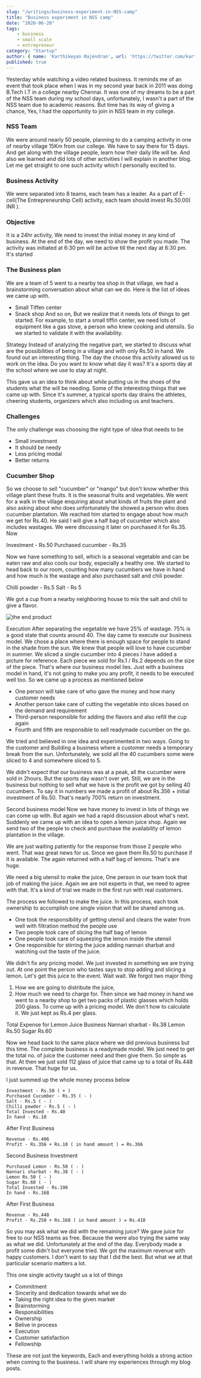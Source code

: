 ```yaml
---
slug: "/writings/business-experiment-in-NSS-camp"
title: "Business experiment in NSS camp"
date: "2020-06-20"
tags: 
    - business
    - small scale
    - entrepreneur
category: "Startup"
author: { name: 'Karthikeyan Rajendran', url: 'https://twitter.com/karthik_dot_js' }
published: true
---
```

Yesterday while watching a video related business. It reminds me of an event that took place when I was in my second year back in 2011 was doing B.Tech I.T in a college nearby Chennai. It was one of my dreams to be a part of the NSS team during my school days, unfortunately, I wasn't a part of the NSS team due to academic reasons. But time has its way of giving a chance, Yes, I had the opportunity to join in NSS team in my college. 

### NSS Team
We were around nearly 50 people, planning to do a camping activity in one of nearby village 15Km from our college. We have to say there for 15 days. And get along with the village people, learn how their daily life will be. And also we learned and did lots of other activities I will explain in another blog. Let me get straight to one such activity which I personally excited to.

### Business Activity
We were separated into 8 teams, each team has a leader. As a part of E-cell(The Entrepreneurship Cell) activity, each team should invest Rs.50.00( INR ).

### Objective
It is a  24hr activity, We need to invest the initial money in any kind of business. At the end of the day, we need to show the profit you made. The activity was initiated at 6:30 pm will be active till the next day at 6:30 pm. It's started


### The Business plan
We are a team of 5 went to a nearby tea shop in that village, we had a brainstorming conversation about what can we do. Here is the list of ideas we came up with.
- Small Tiffen center
- Snack shop
And so on, But we realize that it needs lots of things to get started. For example, to start a small tiffin center, we need lots of equipment like a gas stove, a person who knew cooking and utensils. So we started to validate it with the availability.

Strategy
Instead of analyzing the negative part, we started to discuss what are the possibilities of being in a village and with only Rs.50 in hand. We found out an interesting thing. The day the choose this activity allowed us to work on the idea. Do you want to know what day it was? It's a sports day at the school where we use to stay at night. 

This gave us an idea to think about while putting us in the shoes of the students what the will be needing. Some of the interesting things that we came up with. Since it's summer, a typical sports day drains the athletes, cheering students, organizers which also including us and teachers. 

### Challenges 
The only challenge was choosing the right type of idea that needs to be
- Small investment
- It should be needy
- Less pricing modal
- Better returns

### Cucumber Shop
So we choose to sell "cucumber" or "mango" but don't know whether this village plant these fruits. It is the seasonal fruits and vegetables. We went for a walk in the village enquiring about what kinds of fruits the plant and also asking about who does unfortunately the showed a person who does cucumber plantation. We reached him started to engage about how much we get for Rs.40. He said I will give a half bag of cucumber which also includes wastages. We were discussing it later on purchased it for Rs.35. Now 

Investment - Rs.50
Purchased cucumber - Rs.35

Now we have something to sell, which is a seasonal vegetable and can be eaten raw and also cools our body, especially a healthy one. We started to head back to our room, counting how many cucumbers we have in hand and how much is the wastage and also purchased salt and chili powder.

Chilli powder - Rs.5
Salt - Rs 5

We got a cup from a nearby neighboring house to mix the salt and chili to give a flavor.

![the end product](../../images/cucumber.jpg)

Execution
After separating the vegetable we have 25% of wastage. 75% is a good state that counts around 40. The day came to execute our business model. We chose a place where there is enough space for people to stand in the shade from the sun. We knew that people will love to have cucumber in summer. We sliced a single cucumber into 4 pieces I have added a picture for reference. Each piece we sold for Rs.1 / Rs.2 depends on the size of the piece. That's where our business model lies.
Just with a business model in hand, it's not going to make you any profit, it needs to be executed well too. So we came up a process as mentioned below
- One person will take care of who gave the money and how many customer needs
- Another person take care of cutting the vegetable into slices based on the demand and requirement
- Third-person responsible for adding the flavors and also refill the cup again
- Fourth and fifth are responsible to sell readymade cucumber on the go. 

We tried and believed in one idea and experimented in two ways. Going to the customer and Building a business where a customer needs a temporary break from the sun. Unfortunately, we sold all the 40 cucumbers some were sliced to 4 and somewhere sliced to 5. 

We didn't expect that our business was at a peak, all the cucumber were sold in 2hours. But the sports day wasn't over yet. Still, we are in the business but nothing to sell what we have is the profit we got by selling 40 cucumbers. To say it in numbers we made a profit of about Rs.356 + initial investment of Rs.50. That's nearly 700% return on investment. 

Second business model
Now we have money to invest in lots of things we can come up with. But again we had a rapid discussion about what's next. Suddenly we came up with an idea to open a lemon juice shop. Again we send two of the people to check and purchase the availability of lemon plantation in the village. 

We are just waiting patiently for the response from those 2 people who went. That was great news for us. Since we gave them Rs.50 to purchase if it is available. The again returned with a half bag of lemons. That's are huge. 

We need a big utensil to make the juice, One person in our team took that job of making the juice. Again we are not experts in that, we need to agree with that. It's a kind of trial we made in the first run with real customers.

The process we followed to make the juice. In this process, each took ownership to accomplish one single vision that will be shared among us. 
- One took the responsibility of getting utensil and cleans the water from well with filtration method the people use
- Two people took care of slicing the half bag of lemon 
- One people took care of squeezing the lemon inside the utensil
- One responsible for stirring the juice adding nannari sharbat and watching out the taste of the juice. 

We didn't fix any pricing model. We just invested in something we are trying out. At one point the person who tastes says to stop adding and slicing a lemon. Let's get this juice to the event. Wait wait. We forgot two major thing 
1. How we are going to distribute the juice,  
2. How much we need to charge for. 
Then since we had money in hand we went to a nearby shop to get two packs of plastic glasses which holds 200 glass. To come up with a pricing model. We don't how to calculate it. We just kept as Rs.4 per glass.

Total Expense for Lemon Juice Business
Nannari sharbat - Rs.38
Lemon Rs.50
Sugar Rs.60

Now we head back to the same place where we did previous business but this time. The complete business is a readymade model. We just need to get the total no. of juice the customer need and then give them. So simple as that. At then we just sold 112 glass of juice that came up to a total of Rs.448 in revenue. That huge for us.

I just summed up the whole money process below
```
Investment - Rs.50 ( + )
Purchased Cucumber - Rs.35 ( - )
Salt - Rs.5 ( - )
Chilli powder - Rs.5 ( - )
Total Invested - Rs.40
In hand - Rs.10
```
After First Business

```
Revenue - Rs.406
Profit - Rs.356 + Rs.10 ( in hand amount ) = Rs.366
```
Second Business Investment
```
Purchased Lemon - Rs.50 ( - )
Nannari sharbat - Rs.38 ( - )
Lemon Rs.50 ( - )
Sugar Rs.60 ( - )
Total Invested - Rs.198
In hand - Rs.168
```

After First Business
```
Revenue - Rs.448
Profit - Rs.250 + Rs.168 ( in hand amount ) = Rs.418
```

So you may ask what we did with the remaining juice? We gave juice for free to our NSS teams as free. Because the were also trying the same way as what we did. Unfortunately at the end of the day. Everybody made a profit some didn't but everyone tried. We got the maximum revenue with happy customers. I don't want to say that I did the best. But what we at that particular scenario matters a lot.

This one single activity taught us a lot of things
- Commitment
- Sincerity and dedication towards what we do
- Taking the right idea to the given market
- Brainstorming
- Responsibilities
- Ownership
- Belive in process
- Execution
- Customer satisfaction 
- Fellowship

These are not just the keywords, Each and everything holds a strong action when coming to the business. I will share my experiences through my blog posts. 

